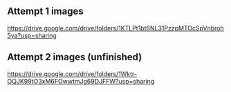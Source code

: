 ## Attempt 1 images

https://drive.google.com/drive/folders/1KTLPt1bt6NL31PzzpMTOcSpVnbroh5ya?usp=sharing

## Attempt 2 images (unfinished)

https://drive.google.com/drive/folders/1Wktr-OQJK99tO3xM6FOwwtmJg69DJFFW?usp=sharing

